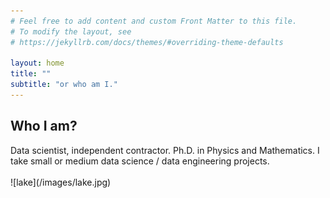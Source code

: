 ```yaml
---
# Feel free to add content and custom Front Matter to this file.
# To modify the layout, see
# https://jekyllrb.com/docs/themes/#overriding-theme-defaults

layout: home
title: ""
subtitle: "or who am I."
---
```

<h2>Who I am?</h2>
Data scientist, independent contractor. Ph.D. in Physics and Mathematics.
I take small or medium data science / data engineering projects.
<br><br>
![lake](/images/lake.jpg)
<br><br>
